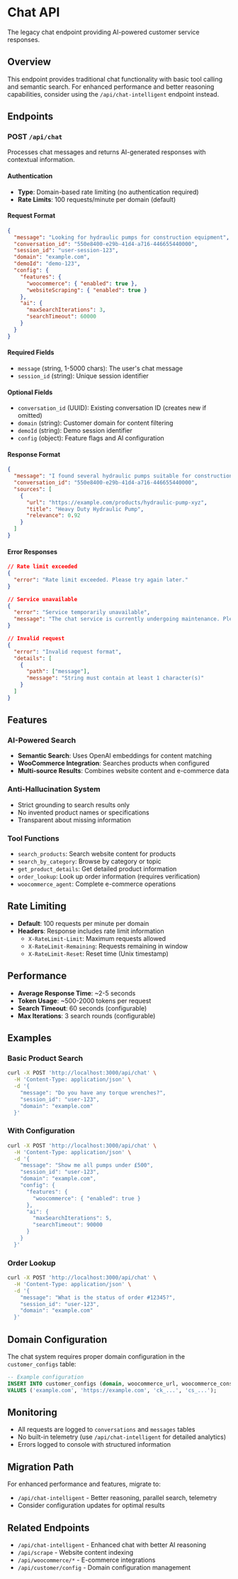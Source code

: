 # Chat API

The legacy chat endpoint providing AI-powered customer service responses.

## Overview

This endpoint provides traditional chat functionality with basic tool calling and semantic search. For enhanced performance and better reasoning capabilities, consider using the `/api/chat-intelligent` endpoint instead.

## Endpoints

### POST `/api/chat`

Processes chat messages and returns AI-generated responses with contextual information.

#### Authentication
- **Type**: Domain-based rate limiting (no authentication required)
- **Rate Limits**: 100 requests/minute per domain (default)

#### Request Format

```json
{
  "message": "Looking for hydraulic pumps for construction equipment",
  "conversation_id": "550e8400-e29b-41d4-a716-446655440000",
  "session_id": "user-session-123",
  "domain": "example.com",
  "demoId": "demo-123",
  "config": {
    "features": {
      "woocommerce": { "enabled": true },
      "websiteScraping": { "enabled": true }
    },
    "ai": {
      "maxSearchIterations": 3,
      "searchTimeout": 60000
    }
  }
}
```

#### Required Fields
- `message` (string, 1-5000 chars): The user's chat message
- `session_id` (string): Unique session identifier

#### Optional Fields
- `conversation_id` (UUID): Existing conversation ID (creates new if omitted)
- `domain` (string): Customer domain for content filtering
- `demoId` (string): Demo session identifier
- `config` (object): Feature flags and AI configuration

#### Response Format

```json
{
  "message": "I found several hydraulic pumps suitable for construction equipment...",
  "conversation_id": "550e8400-e29b-41d4-a716-446655440000",
  "sources": [
    {
      "url": "https://example.com/products/hydraulic-pump-xyz",
      "title": "Heavy Duty Hydraulic Pump",
      "relevance": 0.92
    }
  ]
}
```

#### Error Responses

```json
// Rate limit exceeded
{
  "error": "Rate limit exceeded. Please try again later."
}

// Service unavailable
{
  "error": "Service temporarily unavailable",
  "message": "The chat service is currently undergoing maintenance. Please try again later."
}

// Invalid request
{
  "error": "Invalid request format",
  "details": [
    {
      "path": ["message"],
      "message": "String must contain at least 1 character(s)"
    }
  ]
}
```

## Features

### AI-Powered Search
- **Semantic Search**: Uses OpenAI embeddings for content matching
- **WooCommerce Integration**: Searches products when configured
- **Multi-source Results**: Combines website content and e-commerce data

### Anti-Hallucination System
- Strict grounding to search results only
- No invented product names or specifications
- Transparent about missing information

### Tool Functions
- `search_products`: Search website content for products
- `search_by_category`: Browse by category or topic
- `get_product_details`: Get detailed product information
- `order_lookup`: Look up order information (requires verification)
- `woocommerce_agent`: Complete e-commerce operations

## Rate Limiting

- **Default**: 100 requests per minute per domain
- **Headers**: Response includes rate limit information
  - `X-RateLimit-Limit`: Maximum requests allowed
  - `X-RateLimit-Remaining`: Requests remaining in window
  - `X-RateLimit-Reset`: Reset time (Unix timestamp)

## Performance

- **Average Response Time**: ~2-5 seconds
- **Token Usage**: ~500-2000 tokens per request
- **Search Timeout**: 60 seconds (configurable)
- **Max Iterations**: 3 search rounds (configurable)

## Examples

### Basic Product Search
```bash
curl -X POST 'http://localhost:3000/api/chat' \
  -H 'Content-Type: application/json' \
  -d '{
    "message": "Do you have any torque wrenches?",
    "session_id": "user-123",
    "domain": "example.com"
  }'
```

### With Configuration
```bash
curl -X POST 'http://localhost:3000/api/chat' \
  -H 'Content-Type: application/json' \
  -d '{
    "message": "Show me all pumps under £500",
    "session_id": "user-123",
    "domain": "example.com",
    "config": {
      "features": {
        "woocommerce": { "enabled": true }
      },
      "ai": {
        "maxSearchIterations": 5,
        "searchTimeout": 90000
      }
    }
  }'
```

### Order Lookup
```bash
curl -X POST 'http://localhost:3000/api/chat' \
  -H 'Content-Type: application/json' \
  -d '{
    "message": "What is the status of order #12345?",
    "session_id": "user-123",
    "domain": "example.com"
  }'
```

## Domain Configuration

The chat system requires proper domain configuration in the `customer_configs` table:

```sql
-- Example configuration
INSERT INTO customer_configs (domain, woocommerce_url, woocommerce_consumer_key, woocommerce_consumer_secret)
VALUES ('example.com', 'https://example.com', 'ck_...', 'cs_...');
```

## Monitoring

- All requests are logged to `conversations` and `messages` tables
- No built-in telemetry (use `/api/chat-intelligent` for detailed analytics)
- Errors logged to console with structured information

## Migration Path

For enhanced performance and features, migrate to:
- `/api/chat-intelligent` - Better reasoning, parallel search, telemetry
- Consider configuration updates for optimal results

## Related Endpoints

- `/api/chat-intelligent` - Enhanced chat with better AI reasoning
- `/api/scrape` - Website content indexing
- `/api/woocommerce/*` - E-commerce integrations
- `/api/customer/config` - Domain configuration management